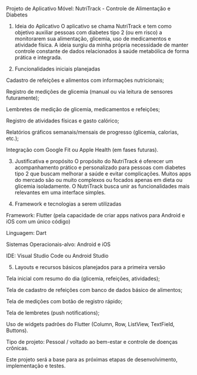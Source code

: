 Projeto de Aplicativo Móvel: NutriTrack - Controle de Alimentação e Diabetes

1. Ideia do Aplicativo O aplicativo se chama NutriTrack e tem como objetivo auxiliar pessoas com diabetes tipo 2 (ou em risco) a monitorarem sua alimentação, glicemia, uso de medicamentos e atividade física. A ideia surgiu da minha própria necessidade de manter controle constante de dados relacionados à saúde metabólica de forma prática e integrada.

2. Funcionalidades iniciais planejadas

Cadastro de refeições e alimentos com informações nutricionais;

Registro de medições de glicemia (manual ou via leitura de sensores futuramente);

Lembretes de medição de glicemia, medicamentos e refeições;

Registro de atividades físicas e gasto calórico;

Relatórios gráficos semanais/mensais de progresso (glicemia, calorias, etc.);

Integração com Google Fit ou Apple Health (em fases futuras).

3. Justificativa e propósito O propósito do NutriTrack é oferecer um acompanhamento prático e personalizado para pessoas com diabetes tipo 2 que buscam melhorar a saúde e evitar complicações. Muitos apps do mercado são ou muito complexos ou focados apenas em dieta ou glicemia isoladamente. O NutriTrack busca unir as funcionalidades mais relevantes em uma interface simples.

4. Framework e tecnologias a serem utilizadas

Framework: Flutter (pela capacidade de criar apps nativos para Android e iOS com um único código)

Linguagem: Dart

Sistemas Operacionais-alvo: Android e iOS

IDE: Visual Studio Code ou Android Studio

5. Layouts e recursos básicos planejados para a primeira versão

Tela inicial com resumo do dia (glicemia, refeições, atividades);

Tela de cadastro de refeições com banco de dados básico de alimentos;

Tela de medições com botão de registro rápido;

Tela de lembretes (push notifications);

Uso de widgets padrões do Flutter (Column, Row, ListView, TextField, Buttons).

Tipo de projeto: Pessoal / voltado ao bem-estar e controle de doenças crônicas.

Este projeto será a base para as próximas etapas de desenvolvimento, implementação e testes.
